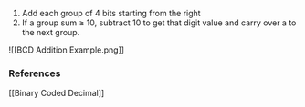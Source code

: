 1. Add each group of 4 bits starting from the right
2. If a group sum $\ge$ 10, subtract 10 to get that digit value and carry over a to the next group.

![[BCD Addition Example.png]]


### References
[[Binary Coded Decimal]]